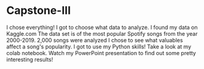 # Capstone-III
I chose everything! I got to choose what data to analyze. 
I found my data on Kaggle.com 
The data set is of the most popular Spotify songs from the year 2000-2019. 
2,000 songs were analyzed 
I chose to see what valuables affect a song's popularity. 
I got to use my Python skills! Take a look at my colab notebook. 
Watch my PowerPoint presentation to find out some pretty interesting results! 
